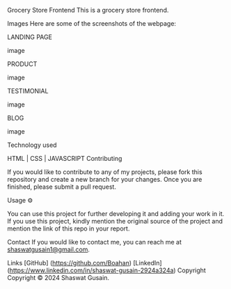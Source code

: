 Grocery Store Frontend
This is a grocery store frontend.

Images
Here are some of the screenshots of the webpage:

LANDING PAGE

image

PRODUCT

image

TESTIMONIAL

image

BLOG

image

Technology used

HTML | CSS | JAVASCRIPT
Contributing

If you would like to contribute to any of my projects, please fork this repository and create a new branch for your changes. Once you are finished, please submit a pull request.

Usage ⚙

You can use this project for further developing it and adding your work in it. If you use this project, kindly mention the original source of the project and mention the link of this repo in your report.

Contact
If you would like to contact me, you can reach me at shaswatgusain1@gmail.com.

Links
[GitHub] (https://github.com/Boahan)
[LinkedIn] (https://www.linkedin.com/in/shaswat-gusain-2924a324a)
Copyright
Copyright © 2024 Shaswat Gusain.
